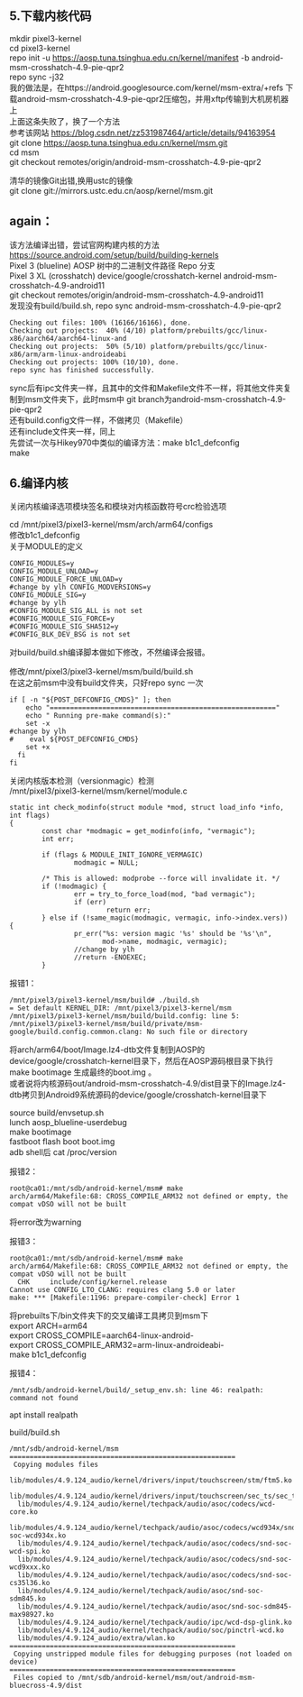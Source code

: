 5.下载内核代码  
-------
mkdir pixel3-kernel     
cd pixel3-kernel     
repo init -u https://aosp.tuna.tsinghua.edu.cn/kernel/manifest -b android-msm-crosshatch-4.9-pie-qpr2    
repo sync -j32    
我的做法是，在https://android.googlesource.com/kernel/msm-extra/+refs 下载android-msm-crosshatch-4.9-pie-qpr2压缩包，并用xftp传输到大机房机器上    
上面这条失败了，换了一个方法    
参考该网站 https://blog.csdn.net/zz531987464/article/details/94163954      
git clone https://aosp.tuna.tsinghua.edu.cn/kernel/msm.git     
cd msm     
git checkout remotes/origin/android-msm-crosshatch-4.9-pie-qpr2  

清华的镜像Git出错,换用ustc的镜像     
git clone git://mirrors.ustc.edu.cn/aosp/kernel/msm.git     

again：
-----
该方法编译出错，尝试官网构建内核的方法       
https://source.android.com/setup/build/building-kernels      
Pixel 3 (blueline)            AOSP 树中的二进制文件路径              Repo 分支       
Pixel 3 XL (crosshatch)	      device/google/crosshatch-kernel	    android-msm-crosshatch-4.9-android11     
git checkout remotes/origin/android-msm-crosshatch-4.9-android11    
发现没有build/build.sh, repo sync android-msm-crosshatch-4.9-pie-qpr2    
```
Checking out files: 100% (16166/16166), done.
Checking out projects:  40% (4/10) platform/prebuilts/gcc/linux-x86/aarch64/aarch64-linux-and
Checking out projects:  50% (5/10) platform/prebuilts/gcc/linux-x86/arm/arm-linux-androideabi
Checking out projects: 100% (10/10), done.
repo sync has finished successfully.
```
sync后有ipc文件夹一样，且其中的文件和Makefile文件不一样，将其他文件夹复制到msm文件夹下，此时msm中 git branch为android-msm-crosshatch-4.9-pie-qpr2    
还有build.config文件一样，不做拷贝（Makefile）    
还有include文件夹一样，同上   
先尝试一次与Hikey970中类似的编译方法：make b1c1_defconfig    
make 

6.编译内核
--------
关闭内核编译选项模块签名和模块对内核函数符号crc检验选项    

cd /mnt/pixel3/pixel3-kernel/msm/arch/arm64/configs     
修改b1c1_defconfig     
关于MODULE的定义   
```
CONFIG_MODULES=y
CONFIG_MODULE_UNLOAD=y
CONFIG_MODULE_FORCE_UNLOAD=y
#change by ylh CONFIG_MODVERSIONS=y
CONFIG_MODULE_SIG=y
#change by ylh
#CONFIG_MODULE_SIG_ALL is not set
#CONFIG_MODULE_SIG_FORCE=y
#CONFIG_MODULE_SIG_SHA512=y
#CONFIG_BLK_DEV_BSG is not set
```
对build/build.sh编译脚本做如下修改，不然编译会报错。 
   

修改/mnt/pixel3/pixel3-kernel/msm/build/build.sh    
在这之前msm中没有build文件夹，只好repo sync 一次    
```
if [ -n "${POST_DEFCONFIG_CMDS}" ]; then
    echo "========================================================"
    echo " Running pre-make command(s):"
    set -x
#change by ylh
#    eval ${POST_DEFCONFIG_CMDS}
    set +x
  fi
fi
```
关闭内核版本检测（versionmagic）检测   
/mnt/pixel3/pixel3-kernel/msm/kernel/module.c
```
static int check_modinfo(struct module *mod, struct load_info *info, int flags)
{
        const char *modmagic = get_modinfo(info, "vermagic");
        int err;

        if (flags & MODULE_INIT_IGNORE_VERMAGIC)
                modmagic = NULL;

        /* This is allowed: modprobe --force will invalidate it. */
        if (!modmagic) {
                err = try_to_force_load(mod, "bad vermagic");
                if (err)
                        return err;
        } else if (!same_magic(modmagic, vermagic, info->index.vers)) {
                pr_err("%s: version magic '%s' should be '%s'\n",
                       mod->name, modmagic, vermagic);
                //change by ylh
                //return -ENOEXEC;
        }
```

报错1：     
```
/mnt/pixel3/pixel3-kernel/msm/build# ./build.sh 
= Set default KERNEL_DIR: /mnt/pixel3/pixel3-kernel/msm
/mnt/pixel3/pixel3-kernel/msm/build/build.config: line 5: /mnt/pixel3/pixel3-kernel/msm/build/private/msm-google/build.config.common.clang: No such file or directory
```

将arch/arm64/boot/Image.lz4-dtb文件复制到AOSP的device/google/crosshatch-kernel目录下，然后在AOSP源码根目录下执行 make bootimage 生成最终的boot.img 。    
或者说将内核源码out/android-msm-crosshatch-4.9/dist目录下的Image.lz4-dtb拷贝到Android9系统源码的device/google/crosshatch-kernel目录下     

source build/envsetup.sh   
lunch aosp_blueline-userdebug    
make bootimage    
fastboot flash boot boot.img    
adb shell后 cat /proc/version    

报错2：
```
root@ca01:/mnt/sdb/android-kernel/msm# make
arch/arm64/Makefile:68: CROSS_COMPILE_ARM32 not defined or empty, the compat vDSO will not be built
```
将error改为warning    

报错3：
```
root@ca01:/mnt/sdb/android-kernel/msm# make
arch/arm64/Makefile:68: CROSS_COMPILE_ARM32 not defined or empty, the compat vDSO will not be built
  CHK     include/config/kernel.release
Cannot use CONFIG_LTO_CLANG: requires clang 5.0 or later
make: *** [Makefile:1196: prepare-compiler-check] Error 1
```
将prebuilts下/bin文件夹下的交叉编译工具拷贝到msm下    
export ARCH=arm64    
export CROSS_COMPILE=aarch64-linux-android-    
export CROSS_COMPILE_ARM32=arm-linux-androideabi-    
make b1c1_defconfig   



报错4：
```
/mnt/sdb/android-kernel/build/_setup_env.sh: line 46: realpath: command not found
```
apt install realpath    

build/build.sh
```
/mnt/sdb/android-kernel/msm
========================================================
 Copying modules files
  lib/modules/4.9.124_audio/kernel/drivers/input/touchscreen/stm/ftm5.ko
  lib/modules/4.9.124_audio/kernel/drivers/input/touchscreen/sec_ts/sec_touch.ko
  lib/modules/4.9.124_audio/kernel/techpack/audio/asoc/codecs/wcd-core.ko
  lib/modules/4.9.124_audio/kernel/techpack/audio/asoc/codecs/wcd934x/snd-soc-wcd934x.ko
  lib/modules/4.9.124_audio/kernel/techpack/audio/asoc/codecs/snd-soc-wcd-spi.ko
  lib/modules/4.9.124_audio/kernel/techpack/audio/asoc/codecs/snd-soc-wcd9xxx.ko
  lib/modules/4.9.124_audio/kernel/techpack/audio/asoc/codecs/snd-soc-cs35l36.ko
  lib/modules/4.9.124_audio/kernel/techpack/audio/asoc/snd-soc-sdm845.ko
  lib/modules/4.9.124_audio/kernel/techpack/audio/asoc/snd-soc-sdm845-max98927.ko
  lib/modules/4.9.124_audio/kernel/techpack/audio/ipc/wcd-dsp-glink.ko
  lib/modules/4.9.124_audio/kernel/techpack/audio/soc/pinctrl-wcd.ko
  lib/modules/4.9.124_audio/extra/wlan.ko
========================================================
 Copying unstripped module files for debugging purposes (not loaded on device)
========================================================
 Files copied to /mnt/sdb/android-kernel/msm/out/android-msm-bluecross-4.9/dist
```

